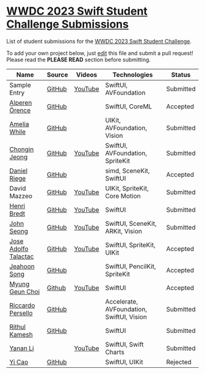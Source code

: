# [WWDC 2023 Swift Student Challenge Submissions](https://wwdc.github.io/2023)

List of student submissions for the [WWDC 2023 Swift Student Challenge](https://developer.apple.com/wwdc23/swift-student-challenge/).

To add your own project below, just [edit](https://github.com/wwdc/2023/edit/main/README.md) this file and submit a pull request! Please read the **PLEASE READ** section before submitting.

<!-- PLEASE READ! -->
<!-- Insert your name below in alphabetical order by first name. -->
<!-- Please only submit the playgrounds that you submitted for WWDC 2023. -->
<!-- Watch out for columns, you must have 6 pipes or else the gh-pages won't like it. -->
<!-- Please choose one of the following values for the status column: Submitted, Rejected or Accepted -->
<!-- Technologies column should contain 4 maximum, excluding PlaygroundSupport! -->
<!-- We'll try to add all videos to our YouTube Playlist, but if you notice yours isn't added after a few days, please ping @julianschiavo in your *original* PR! -->


| Name | Source |    Videos    | Technologies | Status |
|------|--------|--------------|--------------|--------|
|Sample Entry|[GitHub](https://github.com/wwdc/2023)|[YouTube](https://youtu.be/dQw4w9WgXcQ)|SwiftUI, AVFoundation|Submitted|
|[Alperen Örence](https://github.com/alperenorence)|[GitHub](https://github.com/alperenorence/HandSignal)||SwiftUI, CoreML|Accepted|
|[Amelia While](https://github.com/elihwyma) | [GitHub](https://github.com/elihwyma/WWDC2023-Semaphores) | | UIKit, AVFoundation, Vision |Submitted|
|[Chongin Jeong](https://github.com/chongin12) | [GitHub](https://github.com/chongin12/Sometimes) | [YouTube](https://www.youtube.com/watch?v=qT3PcCvPN44) | SwiftUI, AVFoundation, SpriteKit | Submitted |
|[Daniel Riege](https://github.com/danielriege)| [GitHub](https://github.com/danielriege/WWDC23-Submission) | | simd, SceneKit, SwiftUI | Accepted |
|David Mazzeo|[GitHub](https://github.com/TheIntelCorei9/Swift-Student-Challenge-23)|[YouTube](https://www.youtube.com/watch?v=ViGDWfh0ViA)|UIKit, SpriteKit, Core Motion|Submitted|
|[Henri Bredt](https://twitter.com/henricreates) | [GitHub](https://github.com/henribredt) | [YouTube](https://www.youtube.com/watch?v=0ZGPRZ1uUi0) | SwiftUI |Submitted|
|[John Seong](https://johnseong.info) | [GitHub](https://github.com/wonmor/Atomizer-Swift-Challenge) | [YouTube](https://www.youtube.com/watch?v=kHcdvyaqslU) | SwiftUI, SceneKit, ARKit, Vision |Submitted|
|[Jose Adolfo Talactac](https://twitter.com/devjoseadolfo) | [GitHub](https://github.com/devjoseadolfo/LogicBoard) | [YouTube](https://youtu.be/Pg_R5nvF2Tw) | SwiftUI, SpriteKit, UIKit |Accepted|
|[Jeahoon Song](https://github.com/songmoro)|[GitHub](https://github.com/songmoro/WWDC.swiftpm)||SwiftUI, PencilKit, SpriteKit|Accepted|
|[Myung Geun Choi](https://github.com/mgdgc)|[Github](https://github.com/mgdgc/earth-debugger)|[YouTube](https://youtu.be/prc4jeNdFfA)|SwiftUI|Accepted|
|[Riccardo Persello](https://github.com/persello) | [GitHub](https://github.com/persello/ssc23) | | Accelerate, AVFoundation, SwiftUI, Vision | Submitted |
|[Rithul Kamesh](https://github.com/rithulkamesh) | [GitHub](https://github.com/rithulkamesh/fitness) | | SwiftUI | Submitted |
|[Yanan Li](https://github.com/liyanan2004) | | [YouTube](https://youtu.be/2CStbcJK0qM) | SwiftUI, Swift Charts | Submitted |
|[Yi Cao](https://github.com/xiaoyu2006)|[GitHub](https://github.com/xiaoyu2006/IFS)| |SwiftUI, UIKit|Rejected|
